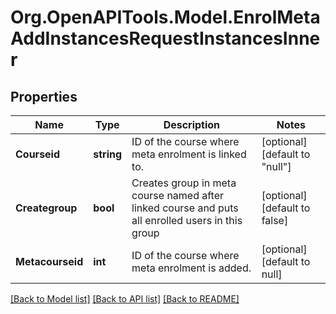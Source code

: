 # Org.OpenAPITools.Model.EnrolMetaAddInstancesRequestInstancesInner

## Properties

Name | Type | Description | Notes
------------ | ------------- | ------------- | -------------
**Courseid** | **string** | ID of the course where meta enrolment is linked to. | [optional] [default to "null"]
**Creategroup** | **bool** | Creates group in meta course named after linked course and puts all enrolled users in this group | [optional] [default to false]
**Metacourseid** | **int** | ID of the course where meta enrolment is added. | [optional] [default to null]

[[Back to Model list]](../README.md#documentation-for-models) [[Back to API list]](../README.md#documentation-for-api-endpoints) [[Back to README]](../README.md)

